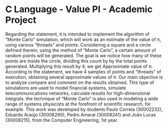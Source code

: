 # C Language - Value PI - Academic Project 
Regarding the statement, it is intended to implement the algorithm of “Monte Carlo” simulation, which will work as an estimate of the value of π, using various “threads” and points.
Considering a square and a circle defined therein, using the method of “Monte Carlo”, a certain amount of random points will be generated. The goal is we notice how many of these points are inside the circle, dividing this count by
by the total points generated. Multiplying this result by 4, we get Approximate value of π.
According to the statement, we have 4 samples of points and "threads" of execution, obtaining several approximate values of π. Our main objective is to analyze compare and comment on the results obtained.
This type of simulations are used to model financial systems, simulate telecommunications networks, calculate results for high-dimensional integrals. the technique of “Monte Carlo” is also used in modeling a wide range of systems physicists at the forefront of scientific research, for example.
This work was developed by students Paulo Correia (30002232), Eduardo Araújo (30008290), Pedro Amaral (30008241) and João Lucas (30008215), from the Computer Engineering, 1st year.
